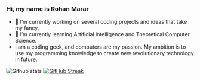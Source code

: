 ### Hi, my name is Rohan Marar


- 🔭 I’m currently working on several coding projects and ideas that take my fancy.
- 🌱 I’m currently learning Artificial Intelligence and Theoretical Computer Science.
-    I am a coding geek, and computers are my passion. My ambition is to use my programming knowledge to create new revolutionary technology in future.    


![Github stats](https://github-readme-stats.vercel.app/api?username=Rohan5manza&theme=midnight-purple&show_icons=true&count_private=true)
[![GitHub Streak](https://streak-stats.demolab.com?user=Rohan5manza&theme=violet-dark&hide_border=true)](https://git.io/streak-stats)
